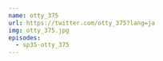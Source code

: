 ```yaml
---
name: otty_375
url: https://twitter.com/otty_375?lang=ja
img: otty_375.jpg
episodes:
  - sp35-otty_375
---
```

